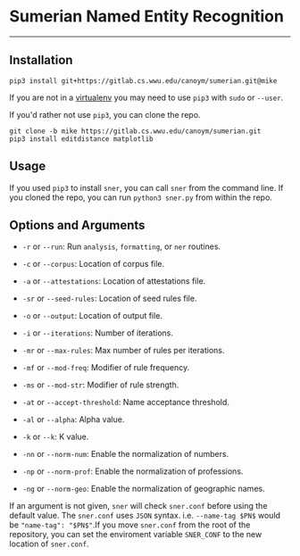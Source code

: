 # Sumerian Named Entity Recognition
---
## Installation
```
pip3 install git+https://gitlab.cs.wwu.edu/canoym/sumerian.git@mike
```
If you are not in a [virtualenv] you may need to use `pip3` with `sudo` or
`--user`.

If you'd rather not use `pip3`, you can clone the repo.
```
git clone -b mike https://gitlab.cs.wwu.edu/canoym/sumerian.git
pip3 install editdistance matplotlib
```

## Usage
If you used `pip3` to install `sner`, you can call `sner` from the command
line. If you cloned the repo, you can run `python3 sner.py` from within the 
repo.

## Options and Arguments
* `-r` or `--run`: Run `analysis`, `formatting`, or `ner`
routines.
* `-c` or `--corpus`: Location of corpus file.
* `-a` or `--attestations`: Location of attestations file.
* `-sr` or `--seed-rules`: Location of seed rules file.
* `-o` or `--output`: Location of output file.

* `-i` or `--iterations`: Number of iterations.
* `-mr` or `--max-rules`: Max number of rules per iterations.
* `-mf` or `--mod-freq`: Modifier of rule frequency.
* `-ms` or `--mod-str`: Modifier of rule strength.
* `-at` or `--accept-threshold`: Name acceptance threshold.
* `-al` or `--alpha`: Alpha value.
* `-k` or `--k`: K value.

* `-nn` or `--norm-num`: Enable the normalization  of numbers.
* `-np` or `--norm-prof`: Enable the normalization of professions.
* `-ng` or `--norm-geo`: Enable the normalization of geographic names.

If an argument is not given, `sner` will check `sner.conf` before using the
default value. The `sner.conf` uses `JSON` syntax. i.e. `--name-tag $PN$` would
be `"name-tag": "$PN$"`.If you move `sner.conf` from the root of the
repository, you can set the enviroment variable `SNER_CONF` to the new
location of `sner.conf`.

[virtualenv]: https://virtualenv.pypa.io/en/stable/
